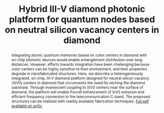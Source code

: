 ---
title: Hybrid III-V diamond photonic platform for quantum nodes based on neutral silicon vacancy centers in diamond
abstract: Integrating atomic quantum memories based on color centers in diamond with on-chip photonic devices would enable entanglement distribution over long distances. 
	However, efforts towards integration have been challenging because color centers can be highly sensitive to their environment, and their properties degrade in nanofabricated structures. 
	Here, we describe a heterogeneously integrated, on-chip, III-V diamond platform designed for neutral silicon vacancy (SiV0) centers in diamond that circumvents the need for etching the diamond substrate. 
	Through evanescent coupling to SiV0 centers near the surface of diamond, the platform will enable Purcell enhancement of SiV0 emission and efficient frequency conversion to the telecommunication C-band. 
	The proposed structures can be realized with readily available fabrication techniques.
	
	[Full pdf available on arXiv](https://arxiv.org/abs/2012.15018)
	
featured: true
image:
  filename: featured.jpg
  focal_point: Smart
  preview_only: false
---